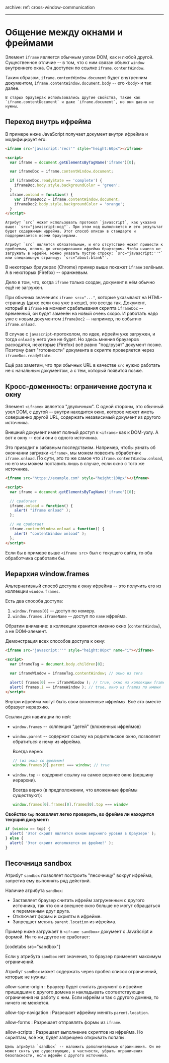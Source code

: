 archive:
  ref: cross-window-communication

---

# Общение между окнами и фреймами

Элемент `iframe` является обычным узлом DOM, как и любой другой. Существенное отличие -- в том, что с ним связан объект `window` внутреннего окна. Он доступен по ссылке `iframe.contentWindow`.

Таким образом, `iframe.contentWindow.document` будет внутренним документом, `iframe.contentWindow.document.body` -- его `<body>` и так далее.

```smart header="Когда-то..."
В старых браузерах использовались другие свойства, такие как `iframe.contentDocument` и даже `iframe.document`, но они давно не нужны.
```

## Переход внутрь ифрейма

В примере ниже JavaScript получает документ внутри ифрейма и модифицирует его:

```html run height=100
<iframe src="javascript:'тест'" style="height:60px"></iframe>

<script>
  var iframe = document.getElementsByTagName('iframe')[0];

  var iframeDoc = iframe.contentWindow.document;

  if (iframeDoc.readyState == 'complete') {
    iframeDoc.body.style.backgroundColor = 'green';
  }
  iframe.onload = function() {
    var iframeDoc2 = iframe.contentWindow.document;
    iframeDoc2.body.style.backgroundColor = 'orange';
  }
</script>
```

```smart header="src='javascript:\"текст\"'"
Атрибут `src` может использовать протокол `javascript`, как указано выше: `src="javascript:код"`. При этом код выполняется и его результат будет содержимым ифрейма. Этот способ описан в стандарте и поддерживается всеми браузерами.

Атрибут `src` является обязательным, и его отсутствие может привести к проблемам, вплоть до игнорирования ифрейма браузером. Чтобы ничего не загружать в ифрейм, можно указать пустую строку: `src="javascript:''"` или специальную страницу: `src="about:blank"`.
```

В некоторых браузерах (Chrome) пример выше покажет `iframe` зелёным. А в некоторых (Firefox) -- оранжевым.

Дело в том, что, когда `iframe` только создан, документ в нём обычно ещё не загружен.

При обычных значениях `iframe src="..."`, которые указывают на HTML-страницу (даже если она уже в кеше), это всегда так. Документ, который в `iframe` на момент срабатывания скрипта `iframeDoc` -- временный, он будет заменён на новый очень скоро. И работать надо уже с новым документом `iframeDoc2` -- например, по событию `iframe.onload`.

В случае с `javascript`-протоколом, по идее, ифрейм уже загружен, и тогда `onload` у него уже не будет. Но здесь мнения браузеров расходятся, некоторые (Firefox) всё равно "подгрузят" документ позже. Поэтому факт "готовности" документа в скрипте проверяется через `iframeDoc.readyState`.

Ещё раз заметим, что при обычных URL в качестве `src` нужно работать не с начальным документом, а с тем, который появится позже.

## Кросс-доменность: ограничение доступа к окну

Элемент `<iframe>` является "двуличным". С одной стороны, это обычный узел DOM, с другой -- внутри находится окно, которое может иметь совершенно другой URL, содержать независимый документ из другого источника.

Внешний документ имеет полный доступ к `<iframe>` как к DOM-узлу. А вот к окну -- если они с одного источника.

Это приводит к забавным последствиям. Например, чтобы узнать об окончании загрузки `<iframe>`, мы можем повесить обработчик `iframe.onload`. По сути, это то же самое что `iframe.contentWindow.onload`, но его мы можем поставить лишь в случае, если окно с того же источника.

```html run height=120
<iframe src="https://example.com" style="height:100px"></iframe>

<script>
  var iframe = document.getElementsByTagName('iframe')[0];

  // сработает
  iframe.onload = function() {
    alert( "iframe onload" );
  };

  // не сработает
  iframe.contentWindow.onload = function() {
    alert( "contentWindow onload" );
  };
</script>
```

Если бы в примере выше `<iframe src>` был с текущего сайта, то оба обработчика сработали бы.

## Иерархия window.frames

Альтернативный способ доступа к окну ифрейма -- это получить его из коллекции `window.frames`.

Есть два способа доступа:

1. `window.frames[0]` -- доступ по номеру.
2. `window.frames.iframeName` -- доступ по `name` ифрейма.

Обратим внимание: в коллекции хранится именно окно (`contentWindow`), а не DOM-элемент.

Демонстрация всех способов доступа к окну:

```html run
<iframe src="javascript:''" style="height:80px" name="i"></iframe>

<script>
  var iframeTag = document.body.children[0];

  var iframeWindow = iframeTag.contentWindow; // окно из тега

  alert( frames[0] === iframeWindow ); // true, окно из коллекции frames
  alert( frames.i == iframeWindow ); // true, окно из frames по имени
</script>
```

Внутри ифрейма могут быть свои вложенные ифреймы. Всё это вместе образует иерархию.

Ссылки для навигации по ней:

- `window.frames` -- коллекция "детей" (вложенных ифреймов)
- `window.parent` -- содержит ссылку на родительское окно, позволяет обратиться к нему из ифрейма.

    Всегда верно:

    ```js
    // (из окна со фреймом)
    window.frames[0].parent === window; // true
    ```
- `window.top` -- содержит ссылку на самое верхнее окно (вершину иерархии).

    Всегда верно (в предположении, что вложенные фреймы существуют):

    ```js
    window.frames[0].frames[0].frames[0].top === window
    ```

**Свойство `top` позволяет легко проверить, во фрейме ли находится текущий документ:**

```js run
if (window == top) {
  alert( 'Этот скрипт является окном верхнего уровня в браузере' );
} else {
  alert( 'Этот скрипт исполняется во фрейме!' );
}
```

## Песочница sandbox

Атрибут `sandbox` позволяет построить "песочницу" вокруг ифрейма, запретив ему выполнять ряд действий.

Наличие атрибута `sandbox`:

- Заставляет браузер считать ифрейм загруженным с другого источника, так что он и внешнее окно больше не могут обращаться к переменным друг друга.
- Отключает формы и скрипты в ифрейме.
- Запрещает менять `parent.location` из ифрейма.

Пример ниже загружает в `<iframe sandbox>` документ с JavaScript и формой. Ни то ни другое не сработает:

[codetabs src="sandbox"]

Если у атрибута `sandbox` нет значения, то браузер применяет максимум ограничений.

Атрибут `sandbox` может содержать через пробел список ограничений, которые не нужны:

allow-same-origin
: Браузер будет считать документ в ифрейме пришедшим с другого домена и накладывать соответствующие ограничения на работу с ним. Если ифрейм и так с другого домена, то ничего не меняется.

allow-top-navigation
: Разрешает ифрейму менять `parent.location`.

allow-forms
: Разрешает отправлять формы из `iframe`.

allow-scripts
: Разрешает выполнение скриптов из ифрейма. Но скриптам, всё же, будет запрещено открывать попапы.

```smart
Цель атрибута `sandbox` -- наложить дополнительные ограничения. Он не может снять уже существующие, в частности, убрать ограничения безопасности, если ифрейм с другого источника.
```

